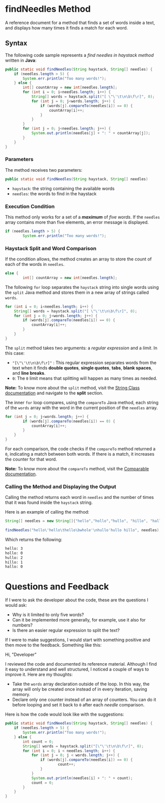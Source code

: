 # findNeedles Method
A reference document for a method that finds a set of words inside a text, and displays how many times it finds a match for each word.

## Syntax

The following code sample represents a *find needles in haystack method* written in **Java**:

```java
public static void findNeedles(String haystack, String[] needles) {
	if (needles.length > 5) {
		System.err.println("Too many words!");
	} else {
		int[] countArray = new int[needles.length];
		for (int i = 0; i<needles.length; i++) {
			String[] words = haystack.split("[ \"\'\t\n\b\f\r]", 0);
			for (int j = 0; j<words.length; j++) {
				if (words[j].compareTo(needles[i]) == 0) {
					countArray[i]++;
				}
			}
		}
		for (int j = 0; j<needles.length; j++) {
			System.out.println(needles[j] + ": " + countArray[j]);
		}
	}
}
```
### Parameters

The method receives two parameters:
```java
public static void findNeedles(String haystack, String[] needles)
```
* ``haystack``: the string containing the available words 
* ``needles``: the words to find in the haystack 

### Execution Condition

This method only works for a set of a ***maximum*** of *five words*. If the ``needles`` array contains more than five elements, an error message is displayed.

```java
if (needles.length > 5) {
		System.err.println("Too many words!");
```

### Haystack Split and Word Comparison

If the condition allows, the method creates an array to store the count of each of the words in ``needles``.
```java
else {
		int[] countArray = new int[needles.length];
```

The following ``for`` loop separates the ``haystack`` string into single words using the ``split`` Java method and stores them in a new array of strings called ``words``. 
```Java
for (int i = 0; i<needles.length; i++) {
	String[] words = haystack.split("[ \"\'\t\n\b\f\r]", 0);
	for (int j = 0; j<words.length; j++) {
		if (words[j].compareTo(needles[i]) == 0) {
			countArray[i]++;
		}
	}
}
```
The ``split`` method takes two arguments: a *regular expression* and a *limit*. In this case:

* ``"[\"\'\t\n\b\f\r]"`` : This regular expression separates words from the text when it finds **double quotes**, **single quotes**, **tabs**, **blank spaces**, and **line breaks**.
* ``0``: The ``0`` limit means that splitting will happen as many times as needed.

**Note:** To know more about the ``split`` method, visit the [String Class documentation](https://docs.oracle.com/javase/7/docs/api/java/lang/String.html#split) and navigate to the **split** section.

The inner ``for`` loop compares, using the ``compareTo`` Java method, each string of the ``words`` array with the word in the current position of the ``needles`` array. 
```Java
for (int j = 0; j<words.length; j++) {
		if (words[j].compareTo(needles[i]) == 0) {
			countArray[i]++;
		}
	}
}
```
For each comparison, the code checks if the ``compareTo`` method returned a ``0``, indicating a match between both words. If there is a match, it increases the counter for that word.

**Note:** To know more about the ``compareTo`` method, visit the [Comparable documentation](https://docs.oracle.com/javase/7/docs/api/java/lang/Comparable.html).

### Calling the Method and Displaying the Output 

Calling the method returns each word in ``needles`` and the number of times that it was found inside the ``haystack`` string.

Here is an example of calling the method:
```Java
String[] needles = new String[]{"hello","hollo","hullo", "hillo", "hallo"};
    
findNeedles("hello\'hello\thello\bwhole'\nhullo'hullo hillo", needles);
```
Which returns the following:
```Bash
hello: 3
hollo: 0
hullo: 2
hillo: 1
hallo: 0
```

# Questions and Feedback

If I were to ask the developer about the code, these are the questions I would ask:

* Why is it limited to only five words?
* Can it be implemented more generally, for example, use it also for numbers?
* Is there an easier regular expression to split the text?

If I were to make suggestions, I would start with something positive and then move to the feedback. Something like this:

Hi, "Developer"

I reviewed the code and documented its reference material. Although I find it easy to understand and well structured, I noticed a couple of ways to improve it.
Here are my thoughts:

*  Take the ``words`` array declaration outside of the loop. In this way, the array will only be created once instead of in every iteration, saving memory.
* Declare only one counter instead of an array of counters. You can do it before looping and set it back to ``0`` after each *needle* comparison.

Here is how the code would look like with the suggestions:

```Java
public static void findNeedles(String haystack, String[] needles) {
    if (needles.length > 5) {
        System.err.println("Too many words!");
    } else {
        int count = 0;
        String[] words = haystack.split("[\"\'\t\n\b\f\r]", 0);
        for (int i = 0; i < needles.length; i++) {
            for (int j = 0; j < words.length; j++) {
                if (words[j].compareTo(needles[i]) == 0) {
                        count++;
                }
            }
            System.out.println(needles[i] + ": " + count);
            count = 0;
        }
    }
}
```
